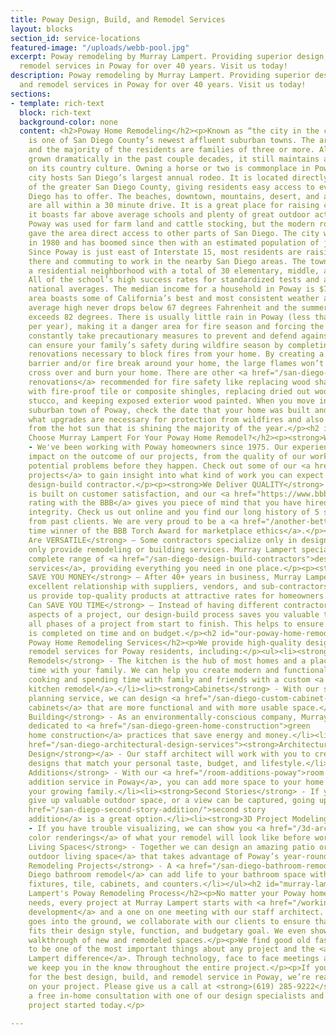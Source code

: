 ```yaml
---
title: Poway Design, Build, and Remodel Services
layout: blocks
section_id: service-locations
featured-image: "/uploads/webb-pool.jpg"
excerpt: Poway remodeling by Murray Lampert. Providing superior design, build, and
  remodel services in Poway for over 40 years. Visit us today!
description: Poway remodeling by Murray Lampert. Providing superior design, build,
  and remodel services in Poway for over 40 years. Visit us today!
sections:
- template: rich-text
  block: rich-text
  background-color: none
  content: <h2>Poway Home Remodeling</h2><p>Known as “the city in the country,” Poway
    is one of San Diego County’s newest affluent suburban towns. The area is family-friendly
    and the majority of the residents are families of three or more. Although it has
    grown dramatically in the past couple decades, it still maintains a strong grip
    on its country culture. Owning a horse or two is commonplace in Poway and the
    city hosts San Diego’s largest annual rodeo. It is located directly in the center
    of the greater San Diego County, giving residents easy access to everything San
    Diego has to offer. The beaches, downtown, mountains, desert, and amusement parks
    are all within a 30 minute drive. It is a great place for raising children as
    it boasts far above average schools and plenty of great outdoor activities nearby.</p><p>Historically,
    Poway was used for farm land and cattle stocking, but the modern road development
    gave the area direct access to other parts of San Diego. The city was incorporated
    in 1980 and has boomed since then with an estimated population of just over 50,000.
    Since Poway is just east of Interstate 15, most residents are raising children
    there and commuting to work in the nearby San Diego areas. The town is primarily
    a residential neighborhood with a total of 30 elementary, middle, and high schools.
    All of the school’s high success rates for standardized tests and are above the
    national averages. The median income for a household in Poway is $71,708. The
    area boasts some of California’s best and most consistent weather as the winter
    average high never drops below 67 degrees Fahrenheit and the summer average never
    exceeds 82 degrees. There is usually little rain in Poway (less than 12 inches
    per year), making it a danger area for fire season and forcing the community to
    constantly take precautionary measures to prevent and defend against wildfires.</p><p>You
    can ensure your family’s safety during wildfire season by completing the proper
    renovations necessary to block fires from your home. By creating a safe landscape
    barrier and/or fire break around your home, the large flames won’t be able to
    cross over and burn your home. There are other <a href="/san-diego-home-remodel-services">home
    renovations</a> recommended for fire safety like replacing wood shake roofing
    with fire-proof tile or composite shingles, replacing dried out wood siding with
    stucco, and keeping exposed exterior wood painted. When you move into the beautiful
    suburban town of Poway, check the date that your home was built and look to see
    what upgrades are necessary for protection from wildfires and also protection
    from the hot sun that is shining the majority of the year.</p><h2 id="why-choose-murray-lampert-for-your-poway-home-remodel-">Why
    Choose Murray Lampert For Your Poway Home Remodel?</h2><p><strong>We Have EXPERIENCE</strong>
    - We've been working with Poway homeowners since 1975. Our experience has a huge
    impact on the outcome of our projects, from the quality of our work to spotting
    potential problems before they happen. Check out some of our <a href="/san-diego-remodel-project-gallery">past
    projects</a> to gain insight into what kind of work you can expect from an experienced
    design-build contractor.</p><p><strong>We Deliver QUALITY</strong> – Our company
    is built on customer satisfaction, and our <a href="https://www.bbb.org/sdoc/business-reviews/construction-and-remodeling-services/murray-lampert-design-build-remodel-in-san-diego-ca-100554/#bbbonlineclick">A+
    rating with the BBB</a> gives you piece of mind that you have hired a firm with
    integrity. Check us out online and you find our long history of 5 star reviews
    from past clients. We are very proud to be a <a href="/another-better-business-bureau-torch-award/">four
    time winner of the BBB Torch Award for marketplace ethics</a>.</p><p><strong>We
    Are VERSATILE</strong> – Some contractors specialize only in design, while others
    only provide remodeling or building services. Murray Lampert specializes in a
    complete range of <a href="/san-diego-design-build-contractors">design-build
    services</a>, providing everything you need in one place.</p><p><strong>We Can
    SAVE YOU MONEY</strong> – After 40+ years in business, Murray Lampert has developed
    excellent relationship with suppliers, vendors, and sub-contractors which helps
    us provide top-quality products at attractive rates for homeowners.</p><p><strong>We
    Can SAVE YOU TIME</strong> – Instead of having different contractors handle various
    aspects of a project, our design-build process saves you valuable time by managing
    all phases of a project from start to finish. This helps to ensure that your project
    is completed on time and on budget.</p><h2 id="our-poway-home-remodeling-services">Our
    Poway Home Remodeling Services</h2><p>We provide high-quality design, build, and
    remodel services for Poway residents, including:</p><ul><li><strong>Kitchen
    Remodels</strong> - The kitchen is the hub of most homes and a place to spend
    time with your family. We can help you create modern and functional space for
    cooking and spending time with family and friends with a custom <a href="/kitchen-remodeling-poway">Poway
    kitchen remodel</a>.</li><li><strong>Cabinets</strong> - With our space
    planning service, we can design <a href="/san-diego-custom-cabinet-construction-services">custom
    cabinets</a> that are more functional and with more usable space.</li><li><strong>Green
    Building</strong> - As an environmentally-conscious company, Murray Lampert is
    dedicated to <a href="/san-diego-green-home-construction">green
    home construction</a> practices that save energy and money.</li><li><a
    href="/san-diego-architectural-design-services"><strong>Architectural
    Design</strong></a> - Our staff architect will work with you to create unique
    designs that match your personal taste, budget, and lifestyle.</li><li><strong>Room
    Additions</strong> - With our <a href="/room-additions-poway">room
    addition service in Poway</a>, you can add more space to your home to accommodate
    your growing family.</li><li><strong>Second Stories</strong> - If you can’t
    give up valuable outdoor space, or a view can be captured, going up with a <a
    href="/san-diego-second-story-addition/">second story
    addition</a> is a great option.</li><li><strong>3D Project Modeling</strong>
    - If you have trouble visualizing, we can show you <a href="/3d-architectural-rendering-services">3D
    color renderings</a> of what your remodel will look like before work even starts.</li><li><strong>Outdoor
    Living Spaces</strong> - Together we can design an amazing patio or <a href="/san-diego-outdoor-living-space-design/">custom
    outdoor living space</a> that takes advantage of Poway’s year-round great weather.</li><li><strong>Bathroom
    Remodeling Projects</strong> - A <a href="/san-diego-bathroom-remodeling-services">San
    Diego bathroom remodel</a> can add life to your bathroom space with updated plumbing
    fixtures, tile, cabinets, and counters.</li></ul><h2 id="murray-lampert-s-poway-remodeling-process">Murray
    Lampert's Poway Remodeling Process</h2><p>No matter your Poway home remodeling
    needs, every project at Murray Lampert starts with <a href="/working-with-murray-lampert-our-architectural-design-and-color-rendering-process/">design
    development</a> and a one on one meeting with our staff architect. Before a shovel
    goes into the ground, we collaborate with our clients to ensure that the project
    fits their design style, function, and budgetary goal. We even show a virtual
    walkthrough of new and remodeled spaces.</p><p>We find good old fashioned communication
    to be one of the most important things about any project and the <a href="/about-murray-lampert-design-build-remodel">Murray
    Lampert difference</a>. Through technology, face to face meetings and by phone,
    we keep you in the know throughout the entire project.</p><p>If you’re looking
    for the best design, build, and remodel service in Poway, we’re ready to take
    on your project. Please give us a call at <strong>(619) 285-9222</strong> to schedule
    a free in-home consultation with one of our design specialists and get your remodeling
    project started today.</p>

---
```

